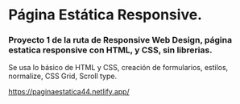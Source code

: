 # Página Estática Responsive.

### Proyecto 1 de la ruta de Responsive Web Design, página estatica responsive con HTML, y CSS, sin librerias.

Se usa lo básico de HTML y CSS, creación de formularios, estilos, normalize, CSS Grid, Scroll type.


https://paginaestatica44.netlify.app/
